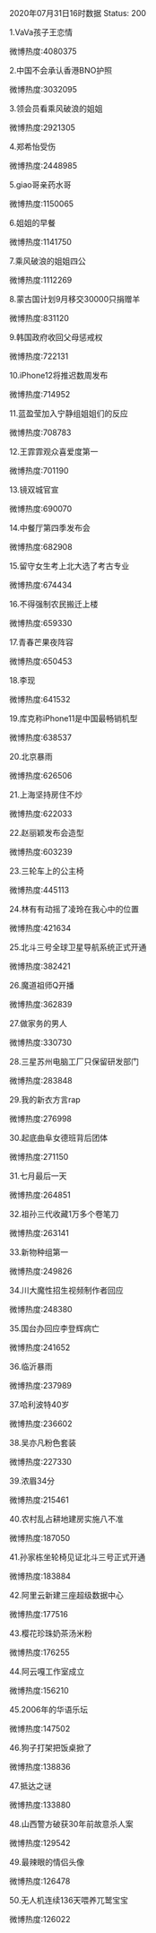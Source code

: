 2020年07月31日16时数据
Status: 200

1.VaVa孩子王恋情

微博热度:4080375

2.中国不会承认香港BNO护照

微博热度:3032095

3.领会员看乘风破浪的姐姐

微博热度:2921305

4.郑希怡受伤

微博热度:2448985

5.giao哥亲药水哥

微博热度:1150065

6.姐姐的早餐

微博热度:1141750

7.乘风破浪的姐姐四公

微博热度:1112269

8.蒙古国计划9月移交30000只捐赠羊

微博热度:831120

9.韩国政府收回父母惩戒权

微博热度:722131

10.iPhone12将推迟数周发布

微博热度:714952

11.蓝盈莹加入宁静组姐姐们的反应

微博热度:708783

12.王霏霏观众喜爱度第一

微博热度:701190

13.镜双城官宣

微博热度:690070

14.中餐厅第四季发布会

微博热度:682908

15.留守女生考上北大选了考古专业

微博热度:674434

16.不得强制农民搬迁上楼

微博热度:659330

17.青春芒果夜阵容

微博热度:650453

18.李现

微博热度:641532

19.库克称iPhone11是中国最畅销机型

微博热度:638537

20.北京暴雨

微博热度:626506

21.上海坚持房住不炒

微博热度:622033

22.赵丽颖发布会造型

微博热度:603239

23.三轮车上的公主椅

微博热度:445113

24.林有有动摇了凌玲在我心中的位置

微博热度:421634

25.北斗三号全球卫星导航系统正式开通

微博热度:382421

26.魔道祖师Q开播

微博热度:362839

27.做家务的男人

微博热度:330730

28.三星苏州电脑工厂只保留研发部门

微博热度:283848

29.我的新衣方言rap

微博热度:276998

30.起底曲阜女德班背后团体

微博热度:271150

31.七月最后一天

微博热度:264851

32.祖孙三代收藏1万多个卷笔刀

微博热度:263141

33.新物种组第一

微博热度:249826

34.川大魔性招生视频制作者回应

微博热度:248380

35.国台办回应李登辉病亡

微博热度:241652

36.临沂暴雨

微博热度:237989

37.哈利波特40岁

微博热度:236602

38.吴亦凡粉色套装

微博热度:227330

39.浓眉34分

微博热度:215461

40.农村乱占耕地建房实施八不准

微博热度:187050

41.孙家栋坐轮椅见证北斗三号正式开通

微博热度:183884

42.阿里云新建三座超级数据中心

微博热度:177516

43.樱花珍珠奶茶汤米粉

微博热度:176255

44.阿云嘎工作室成立

微博热度:156210

45.2006年的华语乐坛

微博热度:147502

46.狗子打架把饭桌掀了

微博热度:138836

47.抵达之谜

微博热度:133880

48.山西警方破获30年前故意杀人案

微博热度:129542

49.最辣眼的情侣头像

微博热度:126478

50.无人机连续136天喂养兀鹫宝宝

微博热度:126022

